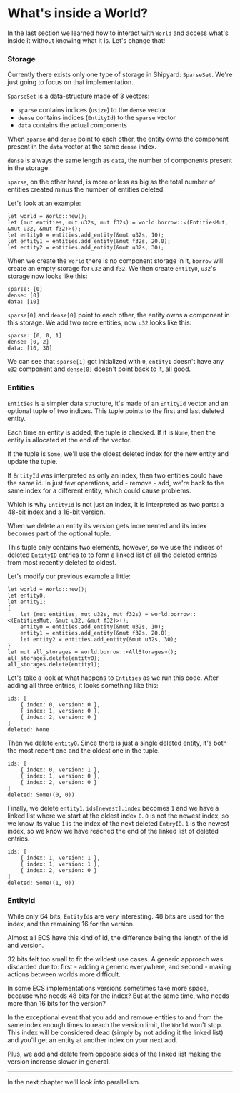 # What's inside a World?

In the last section we learned how to interact with `World` and access what's inside it without knowing what it is. Let's change that!

### Storage

Currently there exists only one type of storage in Shipyard: `SparseSet`. We're just going to focus on that implementation.

`SparseSet` is a data-structure made of 3 vectors:
- `sparse` contains indices (`usize`) to the `dense` vector
- `dense` contains indices (`EntityId`) to the `sparse` vector
- `data` contains the actual components

When `sparse` and `dense` point to each other, the entity owns the component present in the `data` vector at the same `dense` index.

`dense` is always the same length as `data`, the number of components present in the storage.

`sparse`, on the other hand, is more or less as big as the total number of entities created minus the number of entities deleted.

Let's look at an example:
```rust, noplaypen
let world = World::new();
let (mut entities, mut u32s, mut f32s) = world.borrow::<(EntitiesMut, &mut u32, &mut f32)>();
let entity0 = entities.add_entity(&mut u32s, 10);
let entity1 = entities.add_entity(&mut f32s, 20.0);
let entity2 = entities.add_entity(&mut u32s, 30);
```
When we create the `World` there is no component storage in it, `borrow` will create an empty storage for `u32` and `f32`.
We then create `entity0`, `u32`'s storage now looks like this:
```
sparse: [0]
dense: [0]
data: [10]
```
`sparse[0]` and `dense[0]` point to each other, the entity owns a component in this storage.
We add two more entities, now `u32` looks like this:
```
sparse: [0, 0, 1]
dense: [0, 2]
data: [10, 30]
```
We can see that `sparse[1]` got initialized with `0`, `entity1` doesn't have any `u32` component and `dense[0]` doesn't point back to it, all good.

### Entities

`Entities` is a simpler data structure, it's made of an `EntityId` vector and an optional tuple of two indices. This tuple points to the first and last deleted entity.

Each time an entity is added, the tuple is checked. If it is `None`, then the entity is allocated at the end of the vector.

If the tuple is `Some`, we'll use the oldest deleted index for the new entity and update the tuple.

If `EntityId` was interpreted as only an index, then two entities could have the same id. In just few operations, add - remove - add, we're back to the same index for a different entity, which could cause problems.

Which is why `EntityId` is not just an index, it is interpreted as two parts: a 48-bit index and a 16-bit version.

When we delete an entity its version gets incremented and its index becomes part of the optional tuple.

This tuple only contains two elements, however, so we use the indices of deleted `EntityID` entries to to form a linked list of all the deleted entries from most recently deleted to oldest.

Let's modify our previous example a little:
```rust, noplaypen
let world = World::new();
let entity0;
let entity1;
{
    let (mut entities, mut u32s, mut f32s) = world.borrow::<(EntitiesMut, &mut u32, &mut f32)>();
    entity0 = entities.add_entity(&mut u32s, 10);
    entity1 = entities.add_entity(&mut f32s, 20.0);
    let entity2 = entities.add_entity(&mut u32s, 30);
}
let mut all_storages = world.borrow::<AllStorages>();
all_storages.delete(entity0);
all_storages.delete(entity1);
```

Let's take a look at what happens to `Entities` as we run this code.  After adding all three entries, it looks something like this:
```
ids: [
    { index: 0, version: 0 },
    { index: 1, version: 0 },
    { index: 2, version: 0 }
]
deleted: None
```
Then we delete `entity0`. Since there is just a single deleted entity, it's both the most recent one and the oldest one in the tuple.

```
ids: [
    { index: 0, version: 1 },
    { index: 1, version: 0 },
    { index: 2, version: 0 }
]
deleted: Some((0, 0))
```
Finally, we delete `entity1`.  `ids[newest].index` becomes `1` and we have a linked list where we start at the oldest index `0`.  `0` is not the newest index, so we know its value `1` is the index of the next deleted `EntryID`.  `1` is the newest index, so we know we have reached the end of the linked list of deleted entries.
```
ids: [
    { index: 1, version: 1 },
    { index: 1, version: 1 },
    { index: 2, version: 0 }
]
deleted: Some((1, 0))
```

### EntityId

While only 64 bits, `EntityId`s are very interesting. 48 bits are used for the index, and the remaining 16 for the version.

Almost all ECS have this kind of id, the difference being the length of the id and version.

32 bits felt too small to fit the wildest use cases. A generic approach was discarded due to: first - adding a generic everywhere, and second - making actions between worlds more difficult.

In some ECS implementations versions sometimes take more space, because who needs 48 bits for the index? But at the same time, who needs more than 16 bits for the version?

In the exceptional event that you add and remove entities to and from the same index enough times to reach the version limit, the `World` won't stop. This index will be considered dead (simply by not adding it the linked list) and you'll get an entity at another index on your next add.

Plus, we add and delete from opposite sides of the linked list making the version increase slower in general.

---

In the next chapter we'll look into parallelism.
